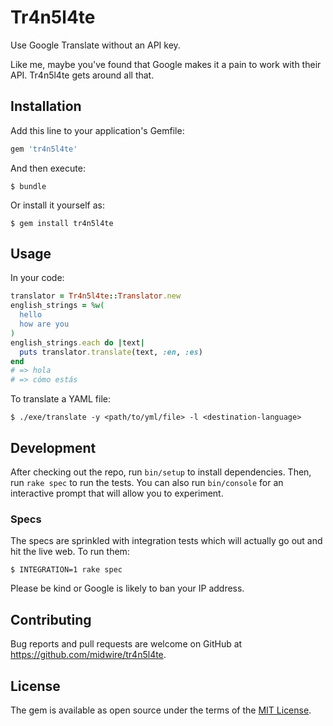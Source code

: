 # Tr4n5l4te

Use Google Translate without an API key.

Like me, maybe you've found that Google makes it a pain to work with their API.
Tr4n5l4te gets around all that.

## Installation

Add this line to your application's Gemfile:

```ruby
gem 'tr4n5l4te'
```

And then execute:

    $ bundle

Or install it yourself as:

    $ gem install tr4n5l4te

## Usage

In your code:

```ruby
translator = Tr4n5l4te::Translator.new
english_strings = %w(
  hello
  how are you
)
english_strings.each do |text|
  puts translator.translate(text, :en, :es)
end
# => hola
# => cómo estás
```

To translate a YAML file:

    $ ./exe/translate -y <path/to/yml/file> -l <destination-language>

## Development

After checking out the repo, run `bin/setup` to install dependencies. Then, run `rake spec` to run the tests. You can also run `bin/console` for an interactive prompt that will allow you to experiment.

### Specs

The specs are sprinkled with integration tests which will actually go out and hit the live web. To run them:

    $ INTEGRATION=1 rake spec

Please be kind or Google is likely to ban your IP address.

## Contributing

Bug reports and pull requests are welcome on GitHub at https://github.com/midwire/tr4n5l4te.

## License

The gem is available as open source under the terms of the [MIT License](http://opensource.org/licenses/MIT).
